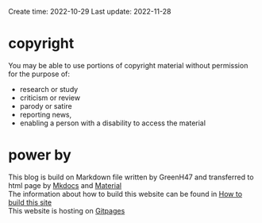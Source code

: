 Create time: 2022-10-29  Last update: 2022-11-28
# copyright
You may be able to use portions of copyright material without permission for the purpose of:  
- research or study  
- criticism or review  
- parody or satire  
- reporting news,   
- enabling a person with a disability to access the material  

# power by
This blog is build on Markdown file written by GreenH47 and transferred to html page by [Mkdocs](https://www.mkdocs.org/) and [Material](https://squidfunk.github.io/mkdocs-material/)   
The information about how to build this website can be found in [How to build this site](about_site_building.md)  
This website is hosting on [Gitpages](https://pages.github.com/)